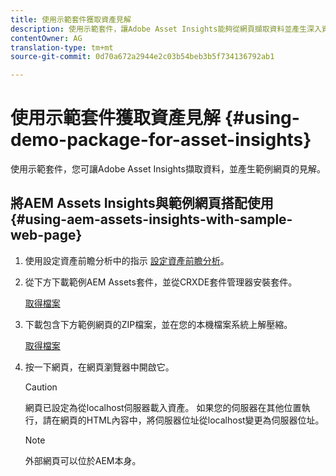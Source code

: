 ```yaml
---
title: 使用示範套件獲取資產見解
description: 使用示範套件，讓Adobe Asset Insights能夠從網頁擷取資料並產生深入資訊。
contentOwner: AG
translation-type: tm+mt
source-git-commit: 0d70a672a2944e2c03b54beb3b5f734136792ab1

---
```



# 使用示範套件獲取資產見解 {#using-demo-package-for-asset-insights}

使用示範套件，您可讓Adobe Asset Insights擷取資料，並產生範例網頁的見解。

## 將AEM Assets Insights與範例網頁搭配使用 {#using-aem-assets-insights-with-sample-web-page}

1. 使用設定資產前瞻分析中的指示 [設定資產前瞻分析](touch-ui-configuring-asset-insights.md)。
1. 從下方下載範例AEM Assets套件，並從CRXDE套件管理器安裝套件。

   [取得檔案](assets/insightsdemo.zip)

1. 下載包含下方範例網頁的ZIP檔案，並在您的本機檔案系統上解壓縮。

   [取得檔案](assets/demosite.zip)

1. 按一下網頁，在網頁瀏覽器中開啟它。

   >[!CAUTION]
   >
   >網頁已設定為從localhost伺服器載入資產。 如果您的伺服器在其他位置執行，請在網頁的HTML內容中，將伺服器位址從localhost變更為伺服器位址。

   >[!NOTE]
   >
   >外部網頁可以位於AEM本身。
